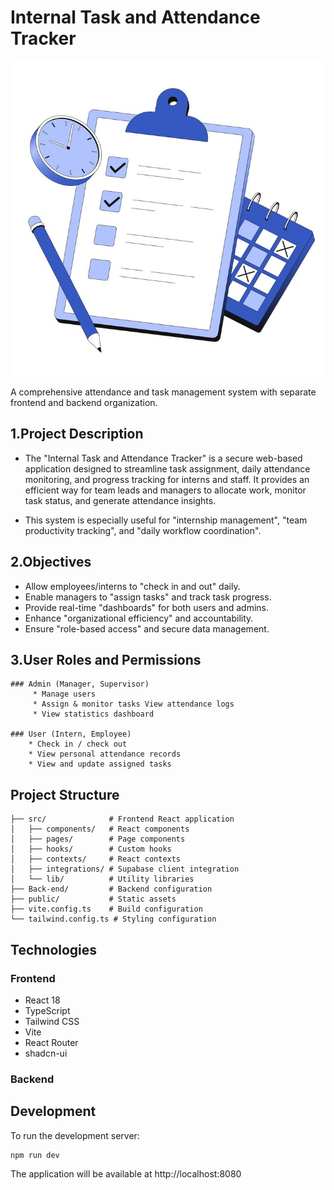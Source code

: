 # Internal Task and Attendance Tracker
![img alt](https://github.com/demovg/Internal-Task-and-Attendance-Tracker/blob/2ce6d28cd81b2cef3966dedf4577d26077ff1a8d/Time%20management%20Illustration.jpeg)


A comprehensive attendance and task management system with separate frontend and backend organization.


## 1.Project Description

* The "Internal Task and Attendance Tracker" is a secure web-based application designed to streamline task assignment, daily attendance monitoring, and progress tracking for interns and staff. It provides an efficient way for team leads and managers to allocate work, monitor task status, and generate attendance insights.

* This system is especially useful for "internship management", "team productivity tracking", and "daily workflow coordination".

## 2.Objectives
* Allow employees/interns to "check in and out" daily.
* Enable managers to "assign tasks" and track task progress.
* Provide real-time "dashboards" for both users and admins.
* Enhance "organizational efficiency" and accountability.
* Ensure "role-based access" and secure data management.

## 3.User Roles and Permissions
    ### Admin (Manager, Supervisor)
         * Manage users
         * Assign & monitor tasks View attendance logs
         * View statistics dashboard
         
    ### User (Intern, Employee)
        * Check in / check out
        * View personal attendance records
        * View and update assigned tasks


## Project Structure

```
├── src/              # Frontend React application
│   ├── components/   # React components
│   ├── pages/        # Page components
│   ├── hooks/        # Custom hooks
│   ├── contexts/     # React contexts
│   ├── integrations/ # Supabase client integration
│   └── lib/          # Utility libraries
├── Back-end/         # Backend configuration
├── public/           # Static assets
├── vite.config.ts    # Build configuration
└── tailwind.config.ts # Styling configuration
```

## Technologies

### Frontend
- React 18
- TypeScript
- Tailwind CSS
- Vite
- React Router
- shadcn-ui

### Backend

## Development

To run the development server:
```bash
npm run dev
```

The application will be available at http://localhost:8080
